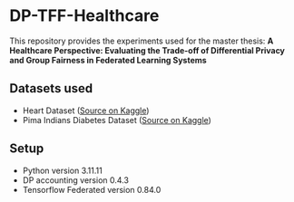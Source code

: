 # DP-TFF-Healthcare
This repository provides the experiments used for the master thesis: 
**A Healthcare Perspective: Evaluating the Trade-off of Differential Privacy and Group Fairness in Federated Learning Systems**

## Datasets used
- Heart Dataset ([Source on Kaggle](https://www.kaggle.com/datasets/fedesoriano/heart-failure-prediction))
- Pima Indians Diabetes Dataset ([Source on Kaggle](https://www.kaggle.com/datasets/uciml/pima-indians-diabetes-database))

## Setup
- Python version 3.11.11
- DP accounting version 0.4.3
- Tensorflow Federated version 0.84.0